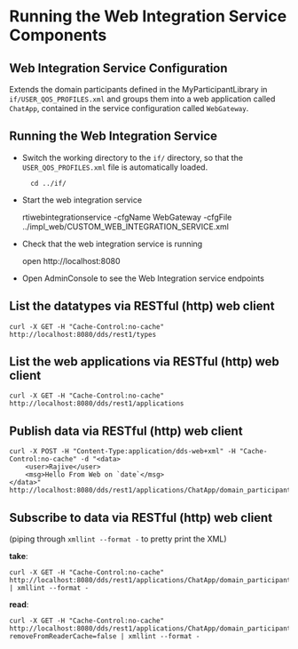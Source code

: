 # Running the Web Integration Service Components

## Web Integration Service Configuration

Extends the domain participants defined in the MyParticipantLibrary in `if/USER_QOS_PROFILES.xml` and groups them into a
web application called `ChatApp`, contained in the service configuration
called `WebGateway`.


## Running the Web Integration Service


- Switch the working directory to the `if/` directory, so that the
    `USER_QOS_PROFILES.xml` file is automatically loaded.

		cd ../if/

- Start the web integration service
		
	rtiwebintegrationservice -cfgName WebGateway -cfgFile ../impl_web/CUSTOM_WEB_INTEGRATION_SERVICE.xml


- Check that the web integration service is running

    open http://localhost:8080

- Open AdminConsole to see the Web Integration service endpoints


## List the datatypes via RESTful (http) web client

	curl -X GET -H "Cache-Control:no-cache" http://localhost:8080/dds/rest1/types

## List the web applications via RESTful (http) web client

	curl -X GET -H "Cache-Control:no-cache" http://localhost:8080/dds/rest1/applications
	

## Publish data via RESTful (http) web client

	curl -X POST -H "Content-Type:application/dds-web+xml" -H "Cache-Control:no-cache" -d "<data>
    	<user>Rajive</user>
    	<msg>Hello From Web on `date`</msg>
	</data>" http://localhost:8080/dds/rest1/applications/ChatApp/domain_participants/MyPublicationParticipant/publishers/MyPublisher/data_writers/ChatObjectWriter


## Subscribe to data via RESTful (http) web client

(piping through `xmllint --format -` to pretty print the XML)
 
**take**:

	curl -X GET -H "Cache-Control:no-cache" http://localhost:8080/dds/rest1/applications/ChatApp/domain_participants/MySubscriptionParticipant/subscribers/MySubscriber/data_readers/ChatObjectReader | xmllint --format -
	

**read**:

	curl -X GET -H "Cache-Control:no-cache" http://localhost:8080/dds/rest1/applications/ChatApp/domain_participants/MySubscriptionParticipant/subscribers/MySubscriber/data_readers/ChatObjectReader?removeFromReaderCache=false | xmllint --format -



